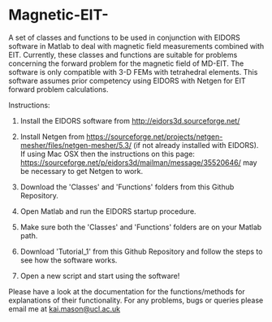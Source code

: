 # Magnetic-EIT-
A set of classes and functions to be used in conjunction with EIDORS software in Matlab to deal with magnetic field measurements combined with EIT.
Currently, these classes and functions are suitable for problems concerning the forward problem for the magnetic field of MD-EIT. The software is only compatible with 3-D FEMs with tetrahedral elements. This software assumes prior competency using EIDORS with Netgen for EIT forward problem calculations. 

Instructions:

1. Install the EIDORS software from http://eidors3d.sourceforge.net/

2. Install Netgen from https://sourceforge.net/projects/netgen-mesher/files/netgen-mesher/5.3/ (if not already installed with EIDORS). If using Mac OSX then the instructions on this page: https://sourceforge.net/p/eidors3d/mailman/message/35520646/ may be necessary to get Netgen to work.

3. Download the 'Classes' and 'Functions' folders from this Github Repository. 

4. Open Matlab and run the EIDORS startup procedure.

5. Make sure both the 'Classes' and 'Functions' folders are on your Matlab path. 

6. Download 'Tutorial_1' from this Github Repository and follow the steps to see how the software works.

7. Open a new script and start using the software! 



Please have a look at the documentation for the functions/methods for explanations of their functionality. For any problems, bugs or queries please email me at kai.mason@ucl.ac.uk
